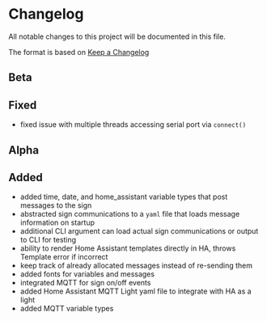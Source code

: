 # Changelog

All notable changes to this project will be documented in this file.

The format is based on [Keep a Changelog](https://keepachangelog.com/en/1.0.0/)

## Beta

## Fixed

- fixed issue with multiple threads accessing serial port via `connect()`

## Alpha

## Added

- added time, date, and home_assistant variable types that post messages to the sign
- abstracted sign communications to a `yaml` file that loads message information on startup
- additional CLI argument can load actual sign communications or output to CLI for testing
- ability to render Home Assistant templates directly in HA, throws Template error if incorrect
- keep track of already allocated messages instead of re-sending them
- added fonts for variables and messages
- integrated MQTT for sign on/off events
- added Home Assistant MQTT Light yaml file to integrate with HA as a light
- added MQTT variable types
